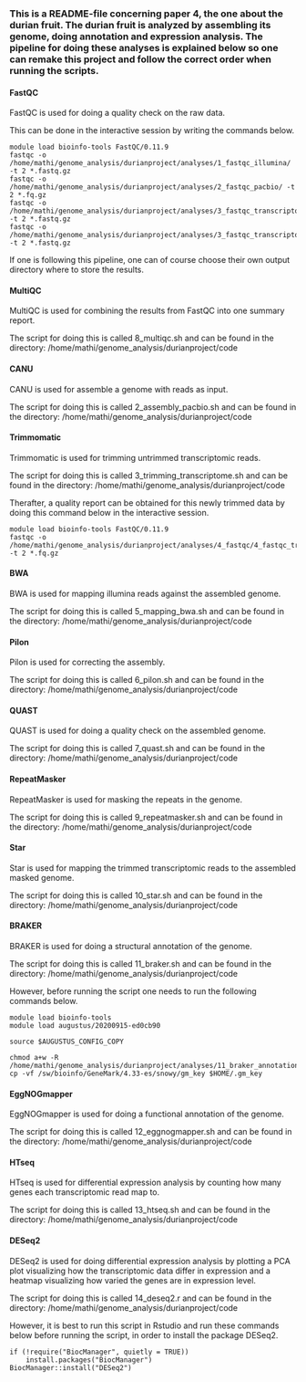 ### This is a README-file concerning paper 4, the one about the durian fruit. The durian fruit is analyzed by assembling its genome, doing annotation and expression analysis. The pipeline for doing these analyses is explained below so one can remake this project and follow the correct order when running the scripts. 

#### FastQC

FastQC is used for doing a quality check on the raw data.

This can be done in the interactive session by writing the commands below.

``` 
module load bioinfo-tools FastQC/0.11.9
fastqc -o /home/mathi/genome_analysis/durianproject/analyses/1_fastqc_illumina/ -t 2 *.fastq.gz
fastqc -o /home/mathi/genome_analysis/durianproject/analyses/2_fastqc_pacbio/ -t 2 *.fq.gz
fastqc -o /home/mathi/genome_analysis/durianproject/analyses/3_fastqc_transcriptome/trimmed/ -t 2 *.fastq.gz
fastqc -o /home/mathi/genome_analysis/durianproject/analyses/3_fastqc_transcriptome/untrimmed/ -t 2 *.fastq.gz
```

If one is following this pipeline, one can of course choose their own output directory where to store the results.  

#### MultiQC

MultiQC is used for combining the results from FastQC into one summary report.

The script for doing this is called 8_multiqc.sh and can be found in the directory:
/home/mathi/genome_analysis/durianproject/code

#### CANU

CANU is used for assemble a genome with reads as input.

The script for doing this is called 2_assembly_pacbio.sh and can be found in the directory:
/home/mathi/genome_analysis/durianproject/code 

#### Trimmomatic

Trimmomatic is used for trimming untrimmed transcriptomic reads.

The script for doing this is called 3_trimming_transcriptome.sh and can be found in the directory: 
/home/mathi/genome_analysis/durianproject/code

Therafter, a quality report can be obtained for this newly trimmed data by doing this command below in the interactive session.

```
module load bioinfo-tools FastQC/0.11.9
fastqc -o /home/mathi/genome_analysis/durianproject/analyses/4_fastqc/4_fastqc_transcriptome_trimmed/ -t 2 *.fq.gz 
``` 

#### BWA

BWA is used for mapping illumina reads against the assembled genome.

The script for doing this is called 5_mapping_bwa.sh and can be found in the directory: 
/home/mathi/genome_analysis/durianproject/code 

#### Pilon

Pilon is used for correcting the assembly.

The script for doing this is called 6_pilon.sh and can be found in the directory:
/home/mathi/genome_analysis/durianproject/code 

#### QUAST

QUAST is used for doing a quality check on the assembled genome.

The script for doing this is called 7_quast.sh and can be found in the directory:
/home/mathi/genome_analysis/durianproject/code 

#### RepeatMasker

RepeatMasker is used for masking the repeats in the genome. 

The script for doing this is called 9_repeatmasker.sh and can be found in the directory:
/home/mathi/genome_analysis/durianproject/code

#### Star

Star is used for mapping the trimmed transcriptomic reads to the assembled masked genome. 

The script for doing this is called 10_star.sh and can be found in the directory:
/home/mathi/genome_analysis/durianproject/code

#### BRAKER

BRAKER is used for doing a structural annotation of the genome.

The script for doing this is called 11_braker.sh and can be found in the directory:
/home/mathi/genome_analysis/durianproject/code

However, before running the script one needs to run the following commands below.

```
module load bioinfo-tools
module load augustus/20200915-ed0cb90

source $AUGUSTUS_CONFIG_COPY

chmod a+w -R /home/mathi/genome_analysis/durianproject/analyses/11_braker_annotation/augustus_config/species/
cp -vf /sw/bioinfo/GeneMark/4.33-es/snowy/gm_key $HOME/.gm_key 
```

#### EggNOGmapper

EggNOGmapper is used for doing a functional annotation of the genome. 

The script for doing this is called 12_eggnogmapper.sh and can be found in the directory:
/home/mathi/genome_analysis/durianproject/code

#### HTseq

HTseq is used for differential expression analysis by counting how many genes each transcriptomic read map to. 

The script for doing this is called 13_htseq.sh and can be found in the directory:
/home/mathi/genome_analysis/durianproject/code

#### DESeq2

DESeq2 is used for doing differential expression analysis by plotting a PCA plot visualizing how the transcriptomic data differ in expression and a heatmap visualizing how varied the genes are in expression level.   

The script for doing this is called 14_deseq2.r and can be found in the directory:
/home/mathi/genome_analysis/durianproject/code

However, it is best to run this script in Rstudio and run these commands below before running the script, in order to install the package DESeq2.

```
if (!require("BiocManager", quietly = TRUE))
	install.packages("BiocManager")
BiocManager::install("DESeq2")     
```
